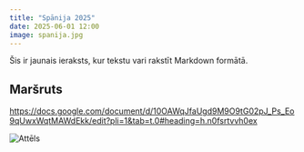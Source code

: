 ```yaml
---
title: "Spānija 2025"
date: 2025-06-01 12:00
image: spanija.jpg
---
```


Šis ir jaunais ieraksts, kur tekstu vari rakstīt Markdown formātā.

## Maršruts
https://docs.google.com/document/d/10OAWqJfaUgd9M9O9tG02pJ_Ps_Eo9qUwxWqtMAWdEkk/edit?pli=1&tab=t.0#heading=h.n0fsrtvvh0ex

![Attēls](/spanija.jpg)

